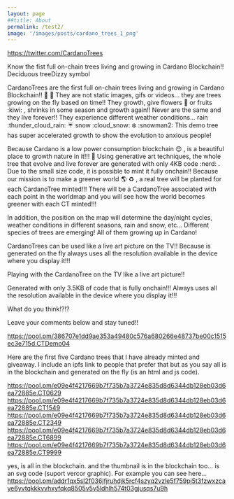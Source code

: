 ```yaml
---
layout: page
##title: About
permalink: /test2/
image: '/images/posts/cardano_trees_1_png'
---
```




https://twitter.com/CardanoTrees




Know the fist full on-chain trees living and growing in Cardano Blockchain!! Deciduous treeDizzy symbol

CardanoTrees are the first full on-chain trees living and growing in Cardano Blockchain!! :deciduous_tree: :rainbow: 
They are not static images, gifs or videos... they are trees growing on the fly based on time!!
They growth, give flowers :sunflower:  or fruits :kiwi: , shrinks in some season and growth again!! Never are the same and they live forever!!
They experience different weather conditions... rain  :thunder_cloud_rain: :umbrella:   snow :cloud_snow: :snowflake: :snowman2: 
This demo tree has super accelerated growth to show the evolution to anxious people!


Because Cardano is a low power consumption blockchain :heart_eyes: , is a beautiful place to growth nature in it!!! :rainbow: 
Using generative art techniques, the whole tree that evolve and live forever are generated with only 4KB code :nerd: . Due to the small size code, it is possible to mint it fully onchain!!
Because our mission is to make a greener world :earth_americas: :recycle: , a real tree will be planted for each CardanoTree minted!!! 
There will be a CardanoTree associated with each point in the worldmap and you will see how the world becomes greener with each CT minted!!!

In addition, the position on the map will determine the day/night cycles, weather conditions in different seasons, rain and snow, etc...
Different species of trees are emerging! All of them growing up in Cardano!

CardanoTrees can be used like a live art picture on the TV!! Because is generated on the fly always uses all the resolution available in the device where you display it!!!

Playing with the CardanoTree on the TV like a live art picture!!

Generated with only 3.5KB of code that is fully onchain!!! Always uses all the resolution available in the device where you display it!!!

What do you think!?!? 

Leave your comments below and stay tuned!!


https://pool.pm/386707e1dd9ae353a49480c576a680266e48737be00c1515ec3e715d.CTDemo04

Here are the first five Cardano trees that I have already minted and giveaway. I include an ipfs link to people that prefer that but as you say all is in the blockchain and generated on the fly (is an html and js code).


https://pool.pm/e09e4f4217669b7f735b7a3724e835d8d6344db128eb03d6ea72885e.CT0629
https://pool.pm/e09e4f4217669b7f735b7a3724e835d8d6344db128eb03d6ea72885e.CT1549
https://pool.pm/e09e4f4217669b7f735b7a3724e835d8d6344db128eb03d6ea72885e.CT2349
https://pool.pm/e09e4f4217669b7f735b7a3724e835d8d6344db128eb03d6ea72885e.CT6899
https://pool.pm/e09e4f4217669b7f735b7a3724e835d8d6344db128eb03d6ea72885e.CT9999

yes, is all in the blockchain. and the thumbnail is in the blockchain too... is an svg code (suport vercor graphic). For example you can see here...
https://pool.pm/addr1qx5sl2f036jfjruhdjk5rcf4szyq2vzle5f759pj5t3fzwxzcaye6yvtqkkkvvhxyfqkq8505v5y5ldhlh574t03gjusqs7u9h